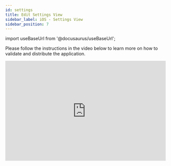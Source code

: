 ```yaml
---
id: settings
title: Edit Settings View
sidebar_label: iOS - Settings View
sidebar_position: 7
---
```


import useBaseUrl from '@docusaurus/useBaseUrl';

Please follow the instructions in the video below to learn more on how to validate and distribute the application.

<iframe width="100%" height="315" src="https://www.youtube.com/embed/7aSxQ248m8Y" frameborder="0" allow="accelerometer; autoplay; clipboard-write; encrypted-media; gyroscope; picture-in-picture" allowFullScreen></iframe>